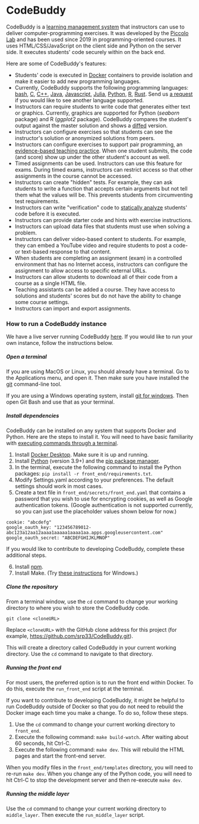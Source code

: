 # CodeBuddy

CodeBuddy is a [learning management system](https://en.wikipedia.org/wiki/Learning_management_system) that instructors can use to deliver computer-programming exercises. It was developed by the [Piccolo Lab](https://piccolo.byu.edu) and has been used since 2019 in programming-oriented courses. It uses HTML/CSS/JavaScript on the client side and Python on the server side. It executes students' code securely within  on the back end. 

Here are some of CodeBuddy's features:

* Students' code is executed in [Docker](https://www.docker.com) containers to provide isolation and make it easier to add new programming languages.
* Currently, CodeBuddy supports the following programming languages: [bash](https://en.wikipedia.org/wiki/Bash_(Unix_shell)), [C](https://en.wikipedia.org/wiki/C_(programming_language)), [C++](https://en.wikipedia.org/wiki/C%2B%2B), [Java](https://en.wikipedia.org/wiki/Java_(programming_language)),  [Javascript](https://en.wikipedia.org/wiki/JavaScript), [Julia](https://en.wikipedia.org/wiki/Julia_(programming_language)), [Python](https://www.python.org), [R](https://www.r-project.org), [Rust](https://www.rust-lang.org/). Send us [a request](https://github.com/srp33/CodeBuddy/issues) if you would like to see another language supported.
* Instructors can require students to write code that generates either text or graphics. Currently, graphics are supported for Python (*seaborn* package) and R (*ggplot2* package). CodeBuddy compares the student's output against the master solution and shows a [diffed](https://en.wikipedia.org/wiki/File_comparison) version.
* Instructors can configure exercises so that students can see the instructor's solution or anonymized solutions from peers.
* Instructors can configure exercises to support pair programming, an [evidence-based teaching practice](https://dl.acm.org/doi/10.1145/1921607.1921609). When one student submits, the code (and score) show up under the other student's account as well.
* Timed assignments can be used. Instructors can use this feature for exams. During timed exams, instructors can restrict access so that other assignments in the course cannot be accessed.
* Instructors can create "hidden" tests. For example, they can ask students to write a function that accepts certain arguments but not tell them what the values will be. This prevents students from circumventing test requirements.
* Instructors can write "verification" code to [statically analyze](https://en.wikipedia.org/wiki/Static_program_analysis) students' code before it is executed.
* Instructors can provide starter code and hints with exercise instructions.
* Instructors can upload data files that students must use when solving a problem.
* Instructors can deliver video-based content to students. For example, they can embed a YouTube video and require students to post a code- or text-based response to that content.
* When students are completing an assignment (exam) in a controlled environment that has no Internet access, instructors can configure the assignment to allow access to specific external URLs.
* Instructors can allow students to download all of their code from a course as a single HTML file.
* Teaching assistants can be added a course. They have access to solutions and students' scores but do not have the ability to change some course settings.
* Instructors can import and export assignments.

### How to run a CodeBuddy instance

We have a live server running CodeBuddy [here](https://codebuddy.byu.edu). If you would like to run your own instance, follow the instructions below.

##### Open a terminal

If you are using MacOS or Linux, you should already have a terminal. Go to the Applications menu, and open it. Then make sure you have installed the [git](https://git-scm.com/book/en/v2/Getting-Started-Installing-Git) command-line tool.

If you are using a Windows operating system, install [git for windows](https://gitforwindows.org). Then open Git Bash and use that as your terminal.

##### Install dependencies

CodeBuddy can be installed on any system that supports Docker and Python. Here are the steps to install it. You will need to have basic familiarity with [executing commands through a terminal](https://www.freecodecamp.org/news/command-line-for-beginners).

1. Install [Docker Desktop](https://docs.docker.com/engine/install). Make sure it is up and running.
2. Install [Python](https://www.python.org/downloads) (version 3.9+) and the [pip package manager](https://pip.pypa.io/en/stable/installation).
3. In the terminal, execute the following command to install the Python packages: `pip install -r front_end/requirements.txt`.
4. Modify Settings.yaml according to your preferences. The default settings should work in most cases.
5. Create a text file in `front_end/secrets/front_end.yaml` that contains a password that you wish to use for encrypting cookies, as well as Google authentication tokens. (Google authentication is not supported currently, so you can just use the placeholder values shown below for now.)

```
cookie: "abcdefg"
google_oauth_key: "123456789012-abc123a12aa12aaaa1aaaaa1aaaa1aa.apps.googleusercontent.com"
google_oauth_secret: "ABCDEFGHIJKLMNOP"
```

If you would like to contribute to developing CodeBuddy, complete these additional steps.

6. Install [npm](https://docs.npmjs.com/downloading-and-installing-node-js-and-npm).
7. Install Make. (Try [these instructions](https://stackoverflow.com/questions/66525016/how-to-run-make-command-in-gitbash-in-windows) for Windows.)

##### Clone the repository

From a terminal window, use the `cd` command to change your working directory to where you wish to store the CodeBuddy code.

```
git clone <cloneURL>
```

Replace `<cloneURL>` with the GitHub clone address for this project (for example, https://github.com/srp33/CodeBuddy.git).

This will create a directory called CodeBuddy in your current working directory. Use the `cd` command to navigate to that directory.

##### Running the front end

For most users, the preferred option is to run the front end within Docker. To do this, execute the `run_front_end` script at the terminal.

If you want to contribute to developing CodeBuddy, it might be helpful to run CodeBuddy outside of Docker so that you do not need to rebuild the Docker image each time you make a change. To do so, follow these steps.

1. Use the `cd` command to change your current working directory to `front_end`.
2. Execute the following command: `make build-watch`. After waiting about 60 seconds, hit Ctrl-C.
3. Execute the following command: `make dev`. This will rebuild the HTML pages and start the front-end server.

When you modify files in the `front_end/templates` directory, you will need to re-run `make dev`. When you change any of the Python code, you will need to hit Ctrl-C to stop the development server and then re-execute `make dev`.

##### Running the middle layer

Use the `cd` command to change your current working directory to `middle_layer`. Then execute the `run_middle_layer` script.
